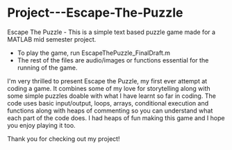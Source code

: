 # Project---Escape-The-Puzzle
Escape The Puzzle - This is a simple text based puzzle game made for a MATLAB mid semester project.

- To play the game, run EscapeThePuzzle_FinalDraft.m
- The rest of the files are audio/images or functions essential for the running of the game.

I'm very thrilled to present Escape the Puzzle, my first ever attempt at coding a game. 
It combines some of my love for storytelling along with some simple puzzles doable with what I have learnt so far in coding.
The code uses basic input/output, loops, arrays, conditional execution and functions along with heaps of commenting so you can understand what each part of the code does.
I had heaps of fun making this game and I hope you enjoy playing it too.

Thank you for checking out my project!
